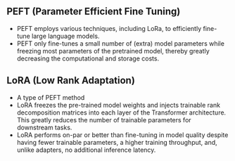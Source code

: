 ## PEFT (Parameter Efficient Fine Tuning)

- PEFT employs various techniques, including LoRa, to efficiently fine-tune large language models.
- PEFT only fine-tunes a small number of (extra) model parameters while freezing most parameters of the pretrained model, thereby greatly decreasing the computational and storage costs.


## LoRA (Low Rank Adaptation)
- A type of PEFT method
- LoRA freezes the pre-trained model weights and injects trainable rank decomposition matrices into each layer of the Transformer architecture. This greatly reduces the number of trainable parameters for downstream tasks.
- LoRA performs on-par or better than fine-tuning in model quality despite having fewer trainable parameters, a higher training throughput, and, unlike adapters, no additional inference latency.
